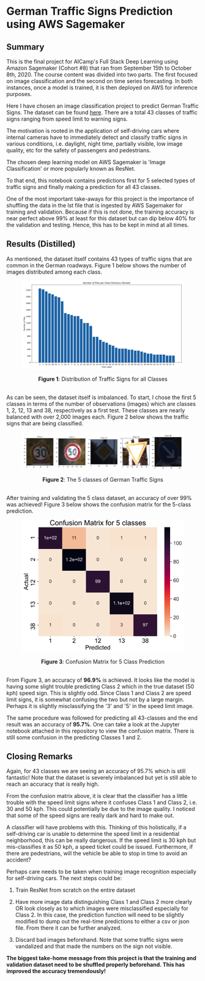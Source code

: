 # German Traffic Signs Prediction using AWS Sagemaker

## Summary

This is the final project for AICamp's Full Stack Deep Learning using Amazon Sagemaker (Cohort #8) that ran from September 15th to October 8th, 2020. The course content was divided into two parts. The first focused on image classification and the second on time series forecasting. In both instances, once a model is trained, it is then deployed on AWS for inference purposes.

Here I have chosen an image classification project to predict German Traffic Signs. The dataset can be found [here](https://www.kaggle.com/meowmeowmeowmeowmeow/gtsrb-german-traffic-sign). There are a total 43 classes of traffic signs ranging from speed limit to warning signs.

The motivation is rooted in the application of self-driving cars where internal cameras have to immediately detect and classify traffic signs in various conditions, i.e. daylight, night time, partially visible, low image quality, etc for the safety of passengers and pedestrians.

The chosen deep learning model on AWS Sagemaker is 'Image Classification' or more popularly known as ResNet.

To that end, this notebook contains predictions first for 5 selected types of traffic signs and finally making a prediction for all 43 classes.

One of the most important take-aways for this project is the importance of shuffling the data in the lst file that is ingested by AWS Sagemaker for training and validation. Because if this is not done, the training accuracy is near perfect above 99% at least for this dataset but can dip below 40% for the validation and testing. Hence, this has to be kept in mind at all times.

## Results (Distilled)

As mentioned, the dataset itself contains 43 types of traffic signs that are common in the German roadways. Figure 1 below shows the number of images distributed among each class. 

<figure>
	<img src="./images/num_class_file_per_directory_sorted.png" alt="my alt text"/>
</figure>
<div align="center"><b>Figure 1</b>: Distribution of Traffic Signs for all Classes </div>
<br>

As can be seen, the dataset itself is imbalanced. To start, I chose the first 5 classes in terms of the number of observations (images) which are classes 1, 2, 12, 13 and 38, respectively as a first test. These classes are nearly balanced with over 2,000 images each. Figure 2 below shows the traffic signs that are being classified.

<figure>
	<img src="./images/traffic_signs_num_classes_05.png" alt="my alt text"/>
</figure>
<div align="center"><b>Figure 2</b>: The 5 classes of German Traffic Signs</div>
<br>

After training and validating the 5 class dataset, an accuracy of over 99% was achieved! Figure 3 below shows the confusion matrix for the 5-class prediction.

<figure>
	<center><img src="./images/confusion_matrix_5_classes.png" alt="centered image"></center>
</figure>
<div align="center"><b>Figure 3</b>: Confusion Matrix for 5 Class Prediction</div>
<br>

From Figure 3, an accuracy of **96.9%** is achieved. It looks like the model is having some slight trouble predicting Class 2 which in the true dataset (50 kph) speed sign. This is slightly odd. Since Class 1 and Class 2 are speed limit signs, it is somewhat confusing the two but not by a large margin. Perhaps it is slightly misclassifying the '3' and '5' in the speed limit image.

The same procedure was followed for predicting all 43-classes and the end result was an accuracy of **95.7%**. One can take a look at the Jupyter notebook attached in this repository to view the confusion matrix. There is still some confusion in the predicting Classes 1 and 2.

## Closing Remarks

Again, for 43 classes we are seeing an accuracy of 95.7% which is still fantastic! Note that the dataset is severely imbalanced but yet is still able to reach an accuracy that is really high.

From the confusion matrix above, it is clear that the classifier has a little trouble with the speed limit signs where it confuses Class 1 and Class 2, i.e. 30 and 50 kph. This could potentially be due to the image quality. I noticed that some of the speed signs are really dark and hard to make out.

A classifier will have problems with this. Thinking of this holistically, if a self-driving car is unable to determine the speed limit in a residential neighborhood, this can be really dangerous. If the speed limit is 30 kph but mis-classifies it as 50 kph, a speed ticket could be issued. Furthermore, if there are pedestrians, will the vehicle be able to stop in time to avoid an accident?

Perhaps care needs to be taken when training image recognition especially for self-driving cars. The next steps could be:

1. Train ResNet from scratch on the entire dataset


2. Have more image data distinguishing Class 1 and Class 2 more clearly OR look closely as to which images were misclassified especially for Class 2. In this case, the prediction function will need to be slightly modified to dump out the real-time predictions to either a csv or json file. From there it can be further analyzed.


3. Discard bad images beforehand. Note that some traffic signs were vandalized and that made the numbers on the sign not visible.


**The biggest take-home message from this project is that the training and validation dataset need to be shuffled properly beforehand. This has improved the accuracy tremendously!**